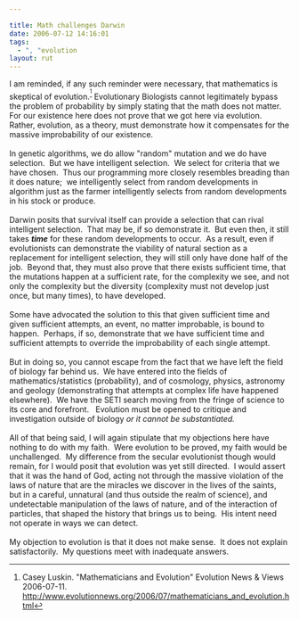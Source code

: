 ```yaml
---

title: Math challenges Darwin
date: 2006-07-12 14:16:01
tags:
  - ", "evolution
layout: rut
---
```


I am reminded, if any such reminder were necessary, that mathematics is skeptical of evolution.<sup><a href="http://www.evolutionnews.org/2006/07/mathematicians_and_evolution.html" title="Evolution News &amp; Views: Mathematicians and Evolution">[^200607121]</a></sup>  Evolutionary Biologists cannot legitimately bypass the problem of probability by simply stating that the math does not matter.&nbsp; For our existence here does not prove that we got here via evolution.&nbsp; Rather, evolution, as a theory, must demonstrate how it compensates for the massive improbability of our existence.<br  />
<br  />
In genetic algorithms, we do allow "random" mutation and we do have selection.&nbsp; But we have intelligent selection.&nbsp; We select for criteria that we have chosen.&nbsp; Thus our programming more closely resembles breading than it does nature;&nbsp; we intelligently select from random developments in algorithm just as the farmer intelligently selects from random developments in his stock or produce.&nbsp; <br  />
<br  />
Darwin posits that survival itself can provide a selection that can rival intelligent selection.&nbsp; That may be, if so demonstrate it.&nbsp; But even then, it still takes <em><strong>time</strong></em> for these random developments to occur.&nbsp; As a result, even if evolutionists can demonstrate the viability of natural section as a replacement for intelligent selection, they will still only have done half of the job.&nbsp; Beyond that, they must also prove that there exists sufficient time, that the mutations happen at a sufficient rate, for the complexity we see, and not only the complexity but the diversity (complexity must not develop just once, but many times), to have developed.<br  />
<br  />
Some have advocated the solution to this that given sufficient time and given sufficient attempts, an event, no matter improbable, is bound to happen.&nbsp; Perhaps, if so, demonstrate that we have sufficient time and sufficient attempts to override the improbability of each single attempt.<br  />
<br  />
But in doing so, you cannot escape from the fact that we have left the field of biology far behind us.&nbsp; We have entered into the fields of mathematics/statistics (probability), and of cosmology, physics, astronomy and geology (demonstrating that attempts at complex life have happened elsewhere).&nbsp; We have the SETI search moving from the fringe of science to its core and forefront. &nbsp; Evolution must be opened to critique and investigation outside of biology <em>or it cannot be substantiated.</em><br  />
<br  />
All of that being said, I will again stipulate that my objections here have nothing to do with my faith.&nbsp; Were evolution to be proved, my faith would be unchallenged.&nbsp; My difference from the secular evolutionist though would remain, for I would posit that evolution was yet still directed.&nbsp; I would assert that it was the hand of God, acting not through the massive violation of the laws of nature that are the miracles we discover in the lives of the saints, but in a careful, unnatural (and thus outside the realm of science), and undetectable manipulation of the laws of nature, and of the interaction of particles, that shaped the history that brings us to being.&nbsp; His intent need not operate in ways we can detect.<br  />
<br  />
My objection to evolution is that it does not make sense.&nbsp; It does not explain satisfactorily.&nbsp; My questions meet with inadequate answers.&nbsp; 

[^200607121]: Casey Luskin.  "Mathematicians and Evolution" Evolution News &amp; Views 2006-07-11.  <http://www.evolutionnews.org/2006/07/mathematicians_and_evolution.html> 


